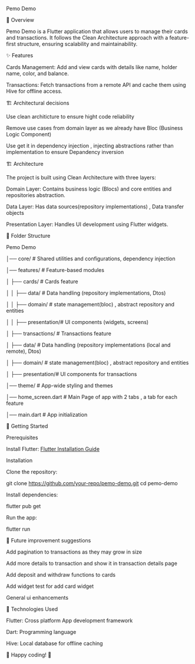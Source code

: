Pemo Demo

📌 Overview

Pemo Demo is a Flutter application that allows users to manage their cards and transactions. It follows the Clean Architecture approach with a feature-first structure, ensuring scalability and maintainability.

✨ Features

Cards Management: Add and view cards with details like name, holder name, color, and balance.

Transactions: Fetch transactions from a remote API and cache them using Hive for offline access.

🏗️ Architectural decisions

Use clean architicture to ensure hight code reliability

Remove use cases from domain layer as we already have Bloc (Business Logic Component)

Use get it in dependency injection , injecting abstractions rather than implementation to ensure Depandency inversion


🏗️ Architecture

The project is built using Clean Architecture with three layers:

Domain Layer: Contains business logic (Blocs) and core entities and repositories abstraction.

Data Layer: Has data sources(repository implementations) , Data transfer objects 

Presentation Layer: Handles UI development using Flutter widgets.



📂 Folder Structure

Pemo Demo

│── core/                # Shared utilities and configurations, dependency injection

│── features/            # Feature-based modules

│   ├── cards/           # Cards feature

│   │   ├── data/        # Data handling (repository implementations, Dtos)

│   │   ├── domain/      # state management(bloc) , abstract repository and entities

│   │   ├── presentation/# UI components (widgets, screens)

│   ├── transactions/    # Transactions feature

│       ├── data/        # Data handling (repository implementations (local and remote), Dtos)

│       ├── domain/      # state management(bloc) , abstract repository and entities

│       ├── presentation/# UI components for transactions

│── theme/               # App-wide styling and themes

│── home_screen.dart     # Main Page of app with 2 tabs , a tab for each feature

│── main.dart            # App initialization

🚀 Getting Started

Prerequisites

Install Flutter: [Flutter Installation Guide](https://docs.flutter.dev/get-started/install)


Installation

Clone the repository:

git clone https://github.com/your-repo/pemo-demo.git
cd pemo-demo

Install dependencies:

flutter pub get

Run the app:

flutter run

📌 Future improvement suggestions

Add pagination to transactions as they may grow in size 

Add more details to transaction and show it in transaction details page 

Add deposit and withdraw functions to cards

Add widget test for add card widget

General ui enhancements



📌 Technologies Used

Flutter: Cross platform App development framework

Dart: Programming language

Hive: Local database for offline caching




🔹 Happy coding! 🚀